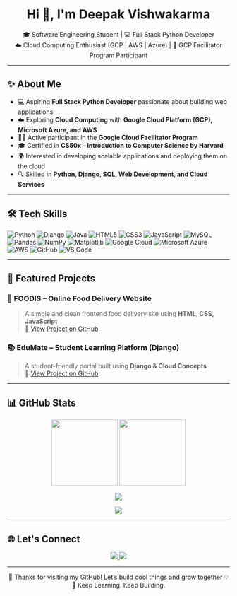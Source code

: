 <h1 align="center">Hi 👋, I'm Deepak Vishwakarma</h1>

<p align="center">
  🎓 Software Engineering Student | 💻 Full Stack Python Developer <br>
  ☁️ Cloud Computing Enthusiast (GCP | AWS | Azure) | 🚀 GCP Facilitator Program Participant
</p>

---

## ✨ About Me

- 💻 Aspiring **Full Stack Python Developer** passionate about building web applications  
- ☁️ Exploring **Cloud Computing** with **Google Cloud Platform (GCP), Microsoft Azure, and AWS**  
- 👨‍🏫 Active participant in the **Google Cloud Facilitator Program**  
- 🎓 Certified in **CS50x – Introduction to Computer Science by Harvard**  
- 🌍 Interested in developing scalable applications and deploying them on the cloud  
- 🔍 Skilled in **Python, Django, SQL, Web Development, and Cloud Services**  

---

## 🛠️ Tech Skills

![Python](https://img.shields.io/badge/Python-3776AB?style=flat&logo=python&logoColor=white)
![Django](https://img.shields.io/badge/Django-092E20?style=flat&logo=django&logoColor=white)
![Java](https://img.shields.io/badge/Java-007396?style=flat&logo=java&logoColor=white)
![HTML5](https://img.shields.io/badge/HTML5-E34F26?style=flat&logo=html5&logoColor=white)
![CSS3](https://img.shields.io/badge/CSS3-1572B6?style=flat&logo=css3&logoColor=white)
![JavaScript](https://img.shields.io/badge/JavaScript-F7DF1E?style=flat&logo=javascript&logoColor=black)
![MySQL](https://img.shields.io/badge/MySQL-005C84?style=flat&logo=mysql&logoColor=white)
![Pandas](https://img.shields.io/badge/Pandas-150458?style=flat&logo=pandas&logoColor=white)
![NumPy](https://img.shields.io/badge/NumPy-013243?style=flat&logo=numpy&logoColor=white)
![Matplotlib](https://img.shields.io/badge/Matplotlib-005571?style=flat&logo=plotly&logoColor=white)
![Google Cloud](https://img.shields.io/badge/Google%20Cloud-4285F4?style=flat&logo=google-cloud&logoColor=white)
![Microsoft Azure](https://img.shields.io/badge/Microsoft%20Azure-0078D4?style=flat&logo=microsoft-azure&logoColor=white)
![AWS](https://img.shields.io/badge/AWS-232F3E?style=flat&logo=amazon-aws&logoColor=white)
![GitHub](https://img.shields.io/badge/GitHub-181717?style=flat&logo=github&logoColor=white)
![VS Code](https://img.shields.io/badge/VS%20Code-0078D4?style=flat&logo=visual-studio-code&logoColor=white)

---

## 💼 Featured Projects

### 🍔 FOODIS – Online Food Delivery Website
> A simple and clean frontend food delivery site using **HTML, CSS, JavaScript**  
🔗 [View Project on GitHub](https://github.com/Imdpkk/FOODIS)  

### 📚 EduMate – Student Learning Platform (Django)
> A student-friendly portal built using **Django & Cloud Concepts**  
🔗 [View Project on GitHub](https://github.com/Imdpkk/EduMate)

---

## 📊 GitHub Stats

<p align="center">
  <img src="https://github-readme-stats.vercel.app/api?username=DeepakVishwakarma&show_icons=true&theme=radical" height="150" />
  <img src="https://github-readme-stats.vercel.app/api/top-langs/?username=DeepakVishwakarma&layout=compact&theme=radical&hide=php" height="150" />
</p>

<p align="center">
  <img src="https://github-readme-streak-stats.herokuapp.com/?user=DeepakVishwakarma&theme=radical" />
</p>

<p align="center">
  <img src="https://github-profile-trophy.vercel.app/?username=DeepakVishwakarma&theme=radical&no-frame=true&margin-w=15" />
</p>

---

## 🌐 Let's Connect

<p align="center">
  <a href="mailto:deepvishwakarma.2114@gmail.com">
    <img src="https://img.shields.io/badge/Gmail-D14836?style=flat&logo=gmail&logoColor=white" />
  </a>
  <a href="https://www.linkedin.com/in/deepak-vishwakarma-846ba1269/">
    <img src="https://img.shields.io/badge/LinkedIn-0077B5?style=flat&logo=linkedin&logoColor=white" />
  </a>
</p>

---

<p align="center">
  🌟 Thanks for visiting my GitHub! Let’s build cool things and grow together 💡<br>
  🚀 Keep Learning. Keep Building.
</p>
